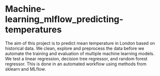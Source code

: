 # Machine-learning_mlflow_predicting-temperatures

The aim of this project is to predict mean temperature in London based on historical data. We clean, explore and preprocess the data before we automate the training and evaluation of multiple machine learning models. We test a linear regression, decision tree regressor, and random forest regressor. This is done in an automated workflow using methods from sklearn and MLflow.
